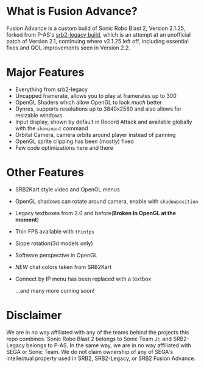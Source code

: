 # What is Fusion Advance?

Fusion Advance is a custom build of Sonic Robo Blast 2, Version 2.1.25, forked from P-AS's [srb2-legacy build](https://github.com/P-AS/srb2-legacy), which is an attempt at an unofficial patch of Version 2.1, continuing where v2.1.25 left off, including essential fixes and QOL improvements seen in Version 2.2.

# Major Features
* Everything from srb2-legacy
* Uncapped framerate, allows you to play at framerates up to 300
* OpenGL Shaders which allow OpenGL to look *much* better
* Dynres, supports resolutions up to 3840x2560 and also allows for resizable windows
* Input display, shown by default in Record Attack and available globally with the `showinput` command
* Orbital Camera, camera orbits around player instead of panning
* OpenGL sprite clipping has been (mostly) fixed
* Few code optimizations here and there
# Other Features 
* SRB2Kart style video and OpenGL menus
* OpenGL shadows can rotate around camera, enable with `shadowposition`
* Legacy textboxes from 2.0 and before(**Broken In OpenGL at the moment**)
* Thin FPS available with `thinfps`
* Slope rotation(3d models only)
* Software perspective in OpenGL
* *NEW* chat colors taken from SRB2Kart
* Connect by IP menu has been replaced with a textbox

  ...and many more coming soon!

# Disclaimer

We are in no way affiliated with any of the teams behind the projects this repo combines. Sonic Robo Blast 2 belongs to Sonic Team Jr, and SRB2-Legacy belongs to P-AS. In the same way, we are in no way affiliated with SEGA or Sonic Team. We do not claim ownership of any of SEGA's intellectual property used in SRB2, SRB2-Legacy, or SRB2 Fusion Advance.
